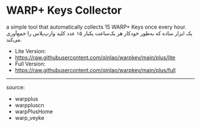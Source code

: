 # WARP+ Keys Collector

a simple tool that automatically collects 15 WARP+ Keys once every hour.<br>
یک ابزار ساده که به‌طور خودکار هر یک‌ساعت یکبار ۱۵ عدد کلید وارپ‌پلاس را جمع‌آوری می‌کند.


* Lite Version:
* https://raw.githubusercontent.com/qinlao/warpkey/main/plus/lite
* Full Version:
* https://raw.githubusercontent.com/qinlao/warpkey/main/plus/full

<hr />

source:
* warpplus
* warppluscn
* warpPlusHome
* warp_veyke

